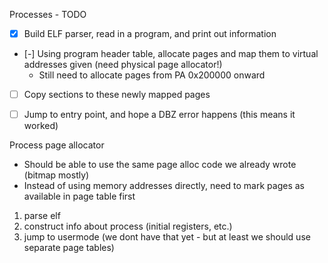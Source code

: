 Processes - TODO
- [x] Build ELF parser, read in a program, and print out information
- [-] Using program header table, allocate pages and map them to virtual addresses given (need physical page allocator!)
    - Still need to allocate pages from PA 0x200000 onward
- [ ] Copy sections to these newly mapped pages
- [ ] Jump to entry point, and hope a DBZ error happens (this means it worked)


Process page allocator
- Should be able to use the same page alloc code we already wrote (bitmap mostly)
- Instead of using memory addresses directly, need to mark pages as available in page table first


1. parse elf
2. construct info about process (initial registers, etc.)
3. jump to usermode (we dont have that yet - but at least we should use separate page tables)
